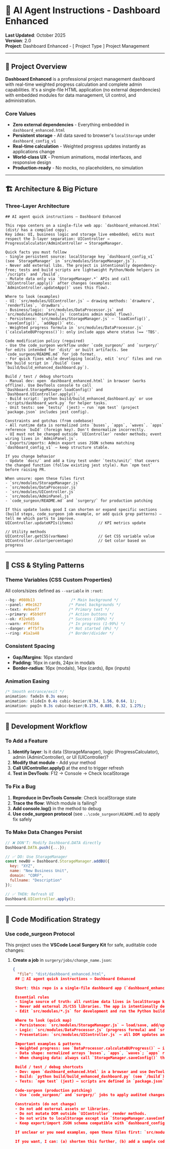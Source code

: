 # 🤖 AI Agent Instructions - Dashboard Enhanced

**Last Updated**: October 2025  
**Version**: 2.0  
**Project**: Dashboard Enhanced - [ Project Type ] Project Management

---

## 🎯 Project Overview

**Dashboard Enhanced** is a professional project management dashboard with real-time weighted progress calculation and complete admin capabilities. It's a single-file HTML application (no external dependencies) with embedded modules for data management, UI control, and administration.

### Core Values
- **Zero external dependencies** - Everything embedded in `dashboard_enhanced.html`
- **Persistent storage** - All data saved to browser's `localStorage` under `dashboard_config_v1`
- **Real-time calculation** - Weighted progress updates instantly as applications change
- **World-class UX** - Premium animations, modal interfaces, and responsive design
- **Production-ready** - No mocks, no placeholders, no simulation

---

## 🏗️ Architecture & Big Picture

### Three-Layer Architecture

```
## AI agent quick instructions — Dashboard Enhanced

This repo centers on a single-file web app: `dashboard_enhanced.html` (dist/ has a compiled copy).
Key idea: UI, business logic and storage live embedded; edits must respect the 3-layer separation: UIController → ProgressCalculator/AdminController → StorageManager.

Quick facts you must follow
- Single persistent source: localStorage key `dashboard_config_v1` (see `StorageManager` in `src/modules/StorageManager.js`).
- Never add external libs. The project is intentionally dependency-free; tests and build scripts are lightweight Python/Node helpers in `/scripts` and `/build`.
- Mutate data only via `StorageManager.*` APIs and call `UIController.apply()` after changes (examples: `AdminController.updateApp()` uses this flow).

Where to look (examples)
- UI: `src/modules/UIController.js` — drawing methods: `drawHero`, `renderTiles`, `drawBars`.
- Business/logic: `src/modules/DataProcessor.js` and `src/modules/AdminPanel.js` (contains admin modal flows).
- Persistence: `src/modules/StorageManager.js` — `loadConfig()`, `saveConfig()`, `addApp()` etc.
- Weighted progress formula in `src/modules/DataProcessor.js` (`calculateBUProgress()`): only include apps where status !== 'TBS'.

Code modification policy (required)
- Use the code_surgeon workflow under `code_surgeon/` and `surgery/` for edits intended for `dist/` or built artifacts. See `code_surgeon/README.md` for job format.
- For quick fixes while developing locally, edit `src/` files and run the build script in `/build` (see `build/build_enhanced_dashboard.py`).

Build / test / debug shortcuts
- Manual dev: open `dashboard_enhanced.html` in browser (works offline). Use DevTools console to call `Dashboard.StorageManager.loadConfig()` and `Dashboard.UIController.apply()`.
- Build script: `python build/build_enhanced_dashboard.py` or use `scripts/dashboard_work.py` for helper tasks.
- Unit tests: see `tests/` (jest) — run `npm test` (project `package.json` includes jest config).

Constraints and gotchas (from codebase)
- All runtime data is normalized into `buses`, `apps`, `waves`. `apps` reference `buId` (foreign key). Don't denormalize incorrectly.
- UI must not be changed outside `UIController` render methods; event wiring lives in `AdminPanel.js`.
- Exports/imports: Admin export uses JSON schema matching `dashboard_config_v1` — keep structure stable.

If you change behavior
- Update `docs/` and add a tiny test under `tests/unit/` that covers the changed function (follow existing jest style). Run `npm test` before raising PR.

When unsure: open these files first
- `src/modules/StorageManager.js`
- `src/modules/DataProcessor.js`
- `src/modules/UIController.js`
- `src/modules/AdminPanel.js`
- `code_surgeon/README.md` and `surgery/` for production patching

If this update looks good I can shorten or expand specific sections (build steps, code_surgeon job example, or add quick grep patterns) — tell me which parts to improve.
UIController.updateKPIs(items)           // KPI metrics update

// Utility methods
UIController.getCSS(varName)             // Get CSS variable value
UIController.color(percentage)           // Get color based on progress
```

---

## 🎨 CSS & Styling Patterns

### Theme Variables (CSS Custom Properties)
All colors/sizes defined as `--variable` in `:root`:
```css
--bg: #080b13                /* Main background */
--panel: #0e1627            /* Panel backgrounds */
--text: #e9eef7             /* Primary text */
--primary: #5b9dff          /* Action buttons */
--ok: #32e685               /* Success (100%) */
--warn: #ffd166             /* In progress (1-99%) */
--danger: #ff5f7a           /* Not started (0%) */
--ring: #1a2a48             /* Border/divider */
```

### Consistent Spacing
- **Gap/Margins**: 16px standard
- **Padding**: 16px in cards, 24px in modals
- **Border-radius**: 16px (modals), 14px (cards), 8px (inputs)

### Animation Easing
```css
/* Smooth entrance/exit */
animation: fadeIn 0.3s ease;
animation: slideIn 0.4s cubic-bezier(0.34, 1.56, 0.64, 1);
animation: popIn 0.3s cubic-bezier(0.175, 0.885, 0.32, 1.275);
```

---

## 🚀 Development Workflow

### To Add a Feature
1. **Identify layer**: Is it data (StorageManager), logic (ProgressCalculator), admin (AdminController), or UI (UIController)?
2. **Modify that module** - Add your method
3. **Call UIController.apply()** at the end to trigger refresh
4. **Test in DevTools**: F12 → Console → Check localStorage

### To Fix a Bug
1. **Reproduce in DevTools Console**: Check localStorage state
2. **Trace the flow**: Which module is failing?
3. **Add console.log()** in the method to debug
4. **Use code_surgeon protocol** (see `..\code_surgeon\README.md`) to apply fix safely

### To Make Data Changes Persist
```javascript
// ❌ DON'T: Modify Dashboard.DATA directly
Dashboard.DATA.push({...});

// ✅ DO: Use StorageManager
const newBU = Dashboard.StorageManager.addBU({
  key: "XYZ",
  name: "New Business Unit",
  domain: "CORF",
  fullname: "Description"
});

// ✅ THEN: Refresh UI
Dashboard.UIController.apply();
```

---

## 🔄 Code Modification Strategy

### Use code_surgeon Protocol
This project uses the **VSCode Local Surgery Kit** for safe, auditable code changes:

1. **Create a job** in `surgery/jobs/change_name.json`:
   ```json
   {
     "file": "dist/dashboard_enhanced.html",
    ## 🤖 AI agent quick instructions — Dashboard Enhanced

    Short: this repo is a single-file dashboard app (`dashboard_enhanced.html`) with source modules under `src/modules/`. AI patches should follow the project's three-layer separation: UIController (render) → DataProcessor/AdminPanel (logic) → StorageManager (persistence).

    Essential rules
    - Single source of truth: all runtime data lives in localStorage key `dashboard_config_v1`. Use `StorageManager.*` to read/write.
    - Never add external JS/CSS libraries. The app is intentionally dependency-free; builds are local scripts under `/build` and `/scripts`.
    - Edit `src/modules/*.js` for development and run the Python build to produce `dist/`/`dashboard_enhanced.html`. For production edits to `dist/` use the `code_surgeon` protocol (see `code_surgeon/README.md`).

    Where to look (quick map)
    - Persistence: `src/modules/StorageManager.js` — load/save, add/update/delete APIs.
    - Logic: `src/modules/DataProcessor.js` (progress formula) and `src/modules/AdminPanel.js` (admin modal flows).
    - Presentation: `src/modules/UIController.js` — all DOM updates and animations; do not mutate DOM elsewhere.

    Important examples & patterns
    - Weighted progress: see `DataProcessor.calculateBUProgress()` — include only apps where `status !== 'TBS'` and compute Σ(progress×weight)/Σ(weight).
    - Data shape: normalized arrays `buses`, `apps`, `waves`; `apps` reference `buId` (foreign key). Keep this normalization when transforming data.
    - When changing data: always call `StorageManager.saveConfig()` then `UIController.apply()` to trigger recalc + render.

    Build / test / debug shortcuts
    - Dev: open `dashboard_enhanced.html` in a browser and use DevTools. Useful console calls: `Dashboard.StorageManager.loadConfig()` and `Dashboard.UIController.apply()`.
    - Build: `python build/build_enhanced_dashboard.py` (see `/build`).
    - Tests: `npm test` (jest) — scripts are defined in `package.json`.

    Code-surgeon (production patching)
    - Use `code_surgeon/` and `surgery/` jobs to apply audited changes to `dist/dashboard_enhanced.html`. Job format and rollback/testing are in `code_surgeon/README.md`.

    Constraints (do not change)
    - Do not add external assets or libraries.
    - Do not mutate DOM outside `UIController` render methods.
    - Do not write to localStorage except via `StorageManager.saveConfig()`.
    - Keep export/import JSON schema compatible with `dashboard_config_v1`.

    If unclear or you need examples, open these files first: `src/modules/StorageManager.js`, `src/modules/DataProcessor.js`, `src/modules/UIController.js`, `src/modules/AdminPanel.js`.

    If you want, I can: (a) shorten this further, (b) add a sample code_surgeon job JSON, or (c) generate a quick grep list of key symbols. Which would you prefer?

